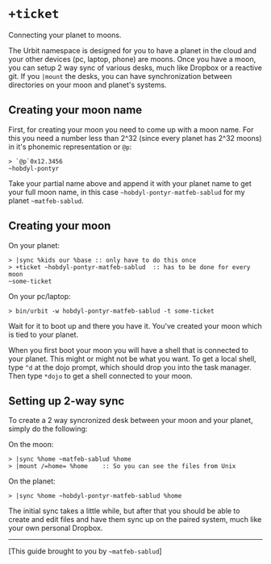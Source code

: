 `+ticket`
===================

Connecting your planet to moons.

The Urbit namespace is designed for you to have a planet in the
cloud and your other devices (pc, laptop, phone) are moons.  Once you
have a moon, you can setup 2 way sync of various desks, much like
Dropbox or a reactive git.  If you `|mount` the desks, you can 
have synchronization between directories on your moon and planet's 
systems.

Creating your moon name
-----------------------

First, for creating your moon you need to come up with a moon name.
For this you need a number less than 2^32 (since every planet has 
2^32 moons) in it's phonemic representation or `@p`:

```
> `@p`0x12.3456
~hobdyl-pontyr
```

Take your partial name above and append it with your planet name to
get your full moon name, in this case `~hobdyl-pontyr-matfeb-sablud` for my planet `~matfeb-sablud`.

Creating your moon
------------------

On your planet:

```
> |sync %kids our %base :: only have to do this once
> +ticket ~hobdyl-pontyr-matfeb-sablud  :: has to be done for every moon
~some-ticket
```

On your pc/laptop:

```
> bin/urbit -w hobdyl-pontyr-matfeb-sablud -t some-ticket
```

Wait for it to boot up and there you have it.  You've created your
moon which is tied to your planet.

When you first boot your moon you will have a shell that is connected
to your planet.  This might or might not be what you want.  To get a
local shell, type `^d` at the dojo prompt, which should drop you into
the task manager.  Then type `*dojo` to get a shell connected to your
moon.

Setting up 2-way sync
---------------------

To create a 2 way syncronized desk between your moon and your
planet, simply do the following:

On the moon:

```
> |sync %home ~matfeb-sablud %home
> |mount /=home= %home    :: So you can see the files from Unix
```

On the planet:

```
> |sync %home ~hobdyl-pontyr-matfeb-sablud %home
```

The initial sync takes a little while, but after that you should be
able to create and edit files and have them sync up on the paired
system, much like your own personal Dropbox.

---

[This guide brought to you by `~matfeb-sablud`]